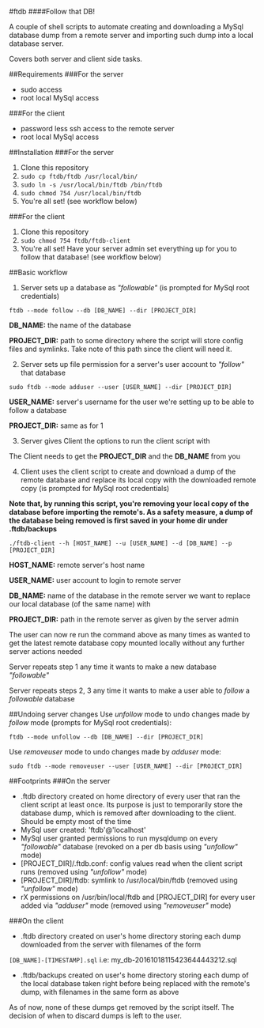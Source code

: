 #ftdb
####Follow that DB!

A couple of shell scripts to automate creating and downloading a MySql database dump from a remote server and importing such dump into a local database server.

Covers both server and client side tasks.

##Requirements
###For the server
- sudo access
- root local MySql access

###For the client
- password less ssh access to the remote server
- root local MySql access

##Installation
###For the server
1. Clone this repository
2. `sudo cp ftdb/ftdb /usr/local/bin/`
3. `sudo ln -s /usr/local/bin/ftdb /bin/ftdb`
4. `sudo chmod 754 /usr/local/bin/ftdb`
5. You're all set! (see workflow below)

###For the client
1. Clone this repository
2. `sudo chmod 754 ftdb/ftdb-client`
3. You're all set! Have your server admin set everything up for you to follow that database! (see workflow below)

##Basic workflow
1. Server sets up a database as _"followable"_ (is prompted for MySql root credentials)

 `ftdb --mode follow --db [DB_NAME] --dir [PROJECT_DIR]`

 **DB_NAME:** the name of the database

 **PROJECT_DIR:** path to some directory where the script will store config files and symlinks. Take note of this path since the client will need it.

2. Server sets up file permission for a server's user account to _"follow"_ that database

 `sudo ftdb --mode adduser --user [USER_NAME] --dir [PROJECT_DIR]`

 **USER_NAME:** server's username for the user we're setting up to be able to follow a database

 **PROJECT_DIR:** same as for 1

3. Server gives Client the options to run the client script with

 The Client needs to get the **PROJECT_DIR** and the **DB_NAME** from you

4. Client uses the client script to create and download a dump of the remote database and replace its local copy with the downloaded remote copy (is prompted for MySql root credentials)

 **Note that, by running this script, you're removing your local copy of the database before importing the remote's. As a safety measure, a dump of the database being removed is first saved in your home dir under .ftdb/backups**

 `./ftdb-client --h [HOST_NAME] --u [USER_NAME] --d [DB_NAME] --p [PROJECT_DIR]`

 **HOST_NAME:** remote server's host name

 **USER_NAME:** user account to login to remote server

 **DB_NAME:** name of the database in the remote server we want to replace our local database (of the same name) with

 **PROJECT_DIR:** path in the remote server as given by the server admin

 The user can now re run the command above as many times as wanted to get the latest remote database copy mounted locally without any further server actions needed

Server repeats step 1 any time it wants to make a new database _"followable"_

Server repeats steps 2, 3 any time it wants to make a user able to _follow_ a _followable_ database

##Undoing server changes
Use _unfollow_ mode to undo changes made by _follow_ mode (prompts for MySql root credentials):

`ftdb --mode unfollow --db [DB_NAME] --dir [PROJECT_DIR]`

Use _removeuser_ mode to undo changes made by _adduser_ mode:

`sudo ftdb --mode removeuser --user [USER_NAME] --dir [PROJECT_DIR]`

##Footprints
###On the server
- .ftdb directory created on home directory of every user that ran the client script at least once. Its purpose is just to temporarily store the database dump, which is removed after downloading to the client. Should be empty most of the time
- MySql user created: 'ftdb'@'localhost'
- MySql user granted permissions to run mysqldump on every _"followable"_ database (revoked on a per db basis using _"unfollow"_ mode)
- [PROJECT\_DIR]/.ftdb.conf: config values read when the client script runs (removed using _"unfollow"_ mode)
- [PROJECT\_DIR]/ftdb: symlink to /usr/local/bin/ftdb (removed using _"unfollow"_ mode)
- rX permissions on /usr/bin/local/ftdb and [PROJECT\_DIR] for every user added via _"adduser"_ mode (removed using _"removeuser"_ mode)

###On the client
- .ftdb directory created on user's home directory storing each dump downloaded from the server with filenames of the form

 `[DB_NAME]-[TIMESTAMP].sql`
 i.e: my\_db-20161018115423644443212.sql

- .ftdb/backups created on user's home directory storing each dump of the local database taken right before being replaced with the remote's dump, with filenames in the same form as above

 As of now, none of these dumps get removed by the script itself. The decision of when to discard dumps is left to the user.

